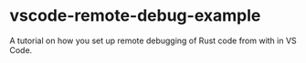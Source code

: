 # vscode-remote-debug-example
A tutorial on how you set up remote debugging of Rust code from with in VS Code.
